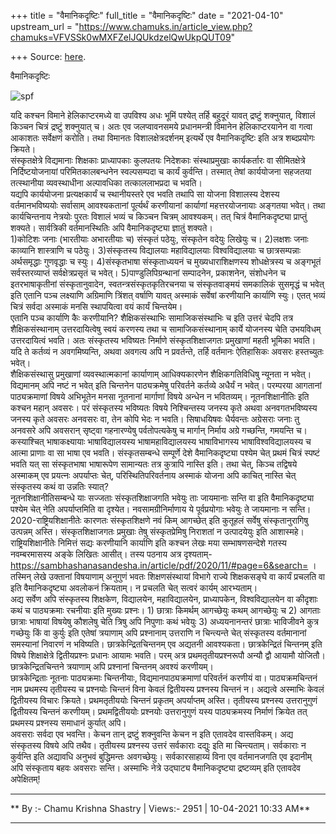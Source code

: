 +++
title = "वैमानिकदृष्टिः"
full_title = "वैमानिकदृष्टिः"
date = "2021-04-10"
upstream_url = "https://www.chamuks.in/article_view.php?chamuks=VFVSSk0wMXFZelJQUkdzelQwUkpQUT09"

+++
Source: [here](https://www.chamuks.in/article_view.php?chamuks=VFVSSk0wMXFZelJQUkdzelQwUkpQUT09).

वैमानिकदृष्टिः 



![spf](article_img/CHAMU-1618031018vainikdRuShtih.jpg)

यदि कश्चन विमाने हेलिकाप्टरमध्ये वा उपविश्य अधः भूमिं पश्येत् तर्हि
बहुदूरं यावत् द्रष्टुं शक्नुयात्, विशालं किञ्चन चित्रं द्रष्टुं
शक्नुयात् च। अतः एव जलप्वावनसमये प्रधानमन्त्री विमानेन हेलिकाप्टरयानेन
वा गत्वा आकाशतः सर्वेक्षणं करोति। तथा विमानतः विशालक्षेत्रदर्शनम्
इत्यर्थे एव वैमानिकदृष्टिः इति अत्र शब्दप्रयोगः क्रियते।  
संस्कृतक्षेत्रे विद्यमानाः शिक्षकाः प्राध्यापकाः कुलपतयः निदेशकाः
संस्थाप्रमुखाः कार्यकर्तारः वा सीमितक्षेत्रे निर्दिष्टयोजनायां
परिमितकालबन्धनेन स्वल्पसम्पदा च कार्यं कुर्वन्ति। तस्मात् तेषां
कार्ययोजना सहजतया तत्स्थानीया व्यवस्थाधीना अल्पावधिका तत्काललाभप्रदा च
भवति।  
यद्यपि कार्ययोजना प्रत्यक्षकार्यं च स्थानीयस्तरे एव भवति तथापि सा योजना
विशालस्य देशस्य वर्तमानभविष्ययोः सर्वासाम् आवश्यकतानां पूर्त्यर्थं
करणीयानां कार्याणां महत्तरयोजनायाः अङ्गतया भवेत्। तथा कार्यचिन्तनाय
नेत्रयोः पुरतः विशालं भव्यं च किञ्चन चित्रम् आवश्यकम्। तत् चित्रं
वैमानिकदृष्ट्या प्राप्तुं शक्यते। सार्वत्रिकी वर्तमानस्थितिः अपि
वैमानिकदृष्ट्या ज्ञातुं शक्यते।  
1)कोटिशः जनाः (भारतीयाः अभारतीयाः च) संस्कृतं पठेयुः, संस्कृतेन वदेयुः
लिखेयुः च। 2)लक्षशः जनाः काव्यानि शास्त्राणि च पठेयुः। 3)संस्कृतस्य
विद्यालयाः महाविद्यालयाः विश्वविद्यालयाः च छात्रसम्पन्नाः अर्थसमृद्धाः
गुणवृद्धाः च स्युः। 4)संस्कृतभाषा संस्कृताध्ययनं च मुख्यधाराशिक्षणस्य
शोधक्षेत्रस्य च अङ्गभूतं सर्वस्तरव्याप्तं सर्वक्षेत्रप्रसृतं च भवेत्।
5)पाण्डुलिपिग्रन्थानां सम्पादनेन, प्रकाशनेन, संशोधनेन च इतरभाषाकृतीनां
संस्कृतानुवादेन, स्वतन्त्रसंस्कृतकृतिरचनया च संस्कृतवाङ्मयं समकालिकं
सुसमृद्धं च भवेत् इति एतानि पञ्च लक्ष्याणि अग्रिमाणि त्रिंशत् वर्षाणि
यावत् अस्माकं सर्वेषां करणीयानि कार्याणि स्युः। एतत् भव्यं चित्रं सर्वदा
अस्माकं मनसि स्थापयित्वा वयं कार्यं चिन्तयेम।  
एतानि पञ्च कार्याणि कैः करणीयानि? शैक्षिकसंस्थाभिः सामाजिकसंस्थाभिः च
इति उत्तरं चेदपि तत्र शैक्षिकसंस्थानाम् उत्तरदायित्वेषु स्वयं करणस्य तथा
च सामाजिकसंस्थानाम् कार्ये योजनस्य चेति उभयविधम् उत्तरदायित्वं भवति। अतः
संस्कृतस्य भविष्यतः निर्माणे संस्कृतशिक्षाजगतः प्रमुखाणां महती भूमिका
भवति। यदि ते कर्तव्यं न अवगमिष्यन्ति, अथवा अवगत्य अपि न प्रवर्तन्ते,
तर्हि वर्तमानः ऐतिहासिकः अवसरः हस्तच्युतः भवेत्।  
शैक्षिकसंस्थासु प्रमुखाणां व्यवस्थात्मकानां कार्याणाम् आधिक्यकारणेन
शैक्षिकगतिविधिषु न्यूनता न भवेत्। विद्यमानम् अपि नष्टं न भवेत् इति
चिन्तनेन पाठ्यक्रमेषु परिवर्तने कर्तव्ये अधैर्यं न भवेत्। परम्परया
आगतानां पाठ्यक्रमाणां विषये अभिभूतेन मनसा नूतनानां मार्गाणां विषये
अन्धेन न भवितव्यम्। नूतनशिक्षानीतिः इति कश्चन महान् अवसरः। परं
संस्कृतस्य भविष्यतः विषये निश्चिन्तस्य जनस्य कृते अथवा अनवगतभविष्यस्य
जनस्य कृते अवसरः अनवसरः वा, तेन कोपि भेदः न भवति। सिषाधयिषवः धैर्यवन्तः
अग्रेसराः जनाः तु अनवसरे अपि अवसरान् सृष्ट्वा गहनारण्येषु पर्वतोपत्यकेषु
च मार्गान् निर्माय अग्रे गच्छन्ति, गमयन्ति च।  
कस्याश्चित् भाषाकक्ष्यायाः भाषाविद्यालयस्य भाषामहाविद्यालयस्य
भाषाविभागस्य भाषाविश्वविद्यालयस्य च आत्मा प्राणाः वा सा भाषा एव भवति।
संस्कृतसम्बन्धे सम्पूर्णे देशे वैमानिकदृष्ट्या पश्येम चेत् प्रथमं चित्रं
स्पष्टं भवति यत् सा संस्कृतभाषा भाषारूपेण सामान्यतः तत्र कुत्रापि नास्ति
इति। तथा चेत्, किञ्च तद्विषये अस्माकम् एव प्रयत्नः अपर्याप्तः चेत्,
परिस्थितिपरिवर्तनाय अस्माकं योजना अपि काचित् नास्ति चेत् संस्कृतस्य कथं
वा उन्नतिः स्यात्?  
नूतनशिक्षानीतिसम्बन्धे याः सज्जताः संस्कृतशिक्षाजगति भवेयुः ताः जायमानाः
सन्ति वा इति वैमानिकदृष्ट्या पश्येम चेत् नेति अपर्याप्तमिति वा दृश्येत।
नवसामग्रीनिर्माणाय ये पूर्वप्रयोगाः भवेयुः ते जायमानाः न सन्ति।
2020-राष्ट्रियशिक्षानीतेः कारणतः संस्कृतशिक्षणे नवं किम् आगच्छेत् इति
कुतूहलं सर्वेषु संस्कृतानुरागिषु उत्पन्नम् अस्ति। संस्कृतशिक्षाजगतः
प्रमुखाः तेषु संस्कृतप्रेमिषु निराशतां न उत्पादयेयुः इति आशास्महे।  
राष्ट्रियशिक्षानीतेः निमित्तं सद्यः करणीयानि कार्याणि इति कश्चन लेखः मया
सम्भाषणसन्देशे गतस्य नवम्बरमासस्य अङ्के लिखितः आसीत्। तस्य पठनाय अत्र
दृश्यताम्-
<https://sambhashanasandesha.in/article/pdf/2020/11/#page=6&search=> ।
तस्मिन् लेखे उक्तानां विषयाणाम् अनुगुणं भवतः शिक्षणसंस्थायां विभागे
राज्ये शिक्षकसङ्घे वा कार्यं प्रचलति वा इति वैमानिकदृष्ट्या अवलोकनं
क्रियताम्। न प्रचलति चेत् सत्वरं कार्यम् आरभ्यताम्।  
अद्य सर्वेण अपि संस्कृतस्य शिक्षकेण, विद्यालयेन, महाविद्यालयेन,
प्राध्यापकेन, विश्वविद्यालयेन वा कीदृशाः कथं च पाठ्यक्रमाः रचनीयाः इति
मुख्यः प्रश्नः। 1) छात्राः किमर्थम् आगच्छेयुः कथम् आगच्छेयुः च 2) आगताः
छात्राः भाषायां विषयेषु कौशलेषु चेति त्रिषु अपि निपुणाः कथं भवेयुः 3)
अध्ययनानन्तरं छात्राः भाविजीवने कुत्र गच्छेयुः किं वा कुर्युः इति एतेषां
त्रयाणाम् अपि प्रश्नानाम् उत्तराणि न चिन्त्यन्ते चेत् संस्कृतस्य
वर्तमानानां समस्यानां निवारणं न भविष्यति। छात्रकेन्द्रितचिन्तनम् एव
अद्यतनी आवश्यकता। छात्रकेन्द्रितं चिन्तनम् इति विषये शिक्षाक्षेत्रे
द्वितीयप्रश्नः प्रधानः आयामः भवति। परम् अत्र प्रथमतृतीयप्रश्नरूपौ अन्यौ
द्वौ आयामौ योजितौ। छात्रकेन्द्रितचिन्तने त्रयाणाम् अपि प्रश्नानां
चिन्तनम् अवश्यं करणीयम्।  
छात्रकेन्द्रिताः नूतनाः पाठ्यक्रमाः चिन्तनीयाः, विद्यमानपाठ्यक्रमाणां
परिवर्तनं करणीयं वा। पाठ्यक्रमचिन्तनं नाम प्रथमस्य तृतीयस्य च प्रश्नयोः
चिन्तनं विना केवलं द्वितीयस्य प्रश्नस्य चिन्तनं न। अद्यत्वे अस्माभिः
केवलं द्वितीयस्य विचारः क्रियते। प्रथमतृतीययोः चिन्तनं प्रकृतम्
अपर्याप्तम् अस्ति। तृतीयस्य प्रश्नस्य उत्तरानुगुणं द्वितीयस्य चिन्तनं
करणीयम्। प्रथमद्वितीययोः प्रश्नयोः उत्तरानुगुणं यस्य पाठ्यक्रमस्य
निर्माणं क्रियेत तत् प्रथमस्य प्रश्नस्य समाधानं कुर्यात् अपि।  
अवसराः सर्वदा एव भवन्ति। केचन तान् द्रष्टुं शक्नुवन्ति केचन न इति
एतावदेव वास्तविकम्। अद्य संस्कृतस्य विषये अपि तथैव। तृतीयस्य प्रश्नस्य
उत्तरं सर्वकाराः दद्युः इति मा चिन्त्यताम्। सर्वकाराः न कुर्वन्ति इति
अद्यावधि अनुभवं बुद्धिमन्तः अवगच्छेयुः। सर्वकारसाहाय्यं विना एव
वर्तमानजगति एव इदानीम् अपि संस्कृताय बहवः अवसराः सन्ति। अस्माभिः नेत्रे
उद्घाट्य वैमानिकदृष्ट्या द्रष्टव्यम् इति एतावदेव अपेक्षितम्!  

------------------------------------------------------------------------

** By :- Chamu Krishna Shastry \| Views:- 2951 \| 10-04-2021 10:33
AM**  

------------------------------------------------------------------------


